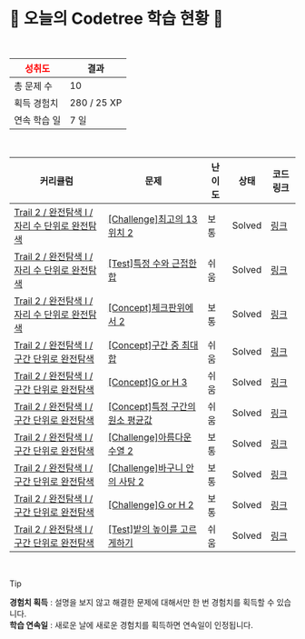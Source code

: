 # 🌲 오늘의 Codetree 학습 현황 🌲

<br />

| <span style="color:red;display:block;text-align:center;"> **성취도**</span> | 결과 |
|---|---|
| 총 문제 수 | 10 |
| 획득 경험치 | 280 / 25 XP |
| 연속 학습 일 | 7 일 |

<br />

|커리큘럼|문제|난이도|상태|코드 링크|
|---|---|---|---|---|
|[Trail 2 / 완전탐색 I / 자리 수 단위로 완전탐색](https://https://en.codetree.ai/trail-info/novice-mid/)|[[Challenge]최고의 13위치 2](https://https://en.codetree.ai/trails/complete/curated-cards/challenge-best-place-of-13-2/)|보통|Solved|[링크](https://github.com/seorang42/codetree/blob/main/250101/%EC%B5%9C%EA%B3%A0%EC%9D%98%2013%EC%9C%84%EC%B9%98%202/best-place-of-13-2.js)|
|[Trail 2 / 완전탐색 I / 자리 수 단위로 완전탐색](https://https://en.codetree.ai/trail-info/novice-mid/)|[[Test]특정 수와 근접한 합](https://https://en.codetree.ai/trails/complete/curated-cards/test-sum-close-to-particular-number/)|쉬움|Solved|[링크](https://github.com/seorang42/codetree/blob/main/250101/%ED%8A%B9%EC%A0%95%20%EC%88%98%EC%99%80%20%EA%B7%BC%EC%A0%91%ED%95%9C%20%ED%95%A9/sum-close-to-particular-number.js)|
|[Trail 2 / 완전탐색 I / 자리 수 단위로 완전탐색](https://https://en.codetree.ai/trail-info/novice-mid/)|[[Concept]체크판위에서 2](https://https://en.codetree.ai/trails/complete/curated-cards/intro-on-the-checkboard-2/)|보통|Solved|[링크](https://github.com/seorang42/codetree/blob/main/250101/%EC%B2%B4%ED%81%AC%ED%8C%90%EC%9C%84%EC%97%90%EC%84%9C%202/on-the-checkboard-2.js)|
|[Trail 2 / 완전탐색 I / 구간 단위로 완전탐색](https://https://en.codetree.ai/trail-info/novice-mid/)|[[Concept]구간 중 최대 합](https://https://en.codetree.ai/trails/complete/curated-cards/intro-max-sum-of-subarray/)|쉬움|Solved|[링크](https://github.com/seorang42/codetree/blob/main/250101/%EA%B5%AC%EA%B0%84%20%EC%A4%91%20%EC%B5%9C%EB%8C%80%20%ED%95%A9/max-sum-of-subarray.js)|
|[Trail 2 / 완전탐색 I / 구간 단위로 완전탐색](https://https://en.codetree.ai/trail-info/novice-mid/)|[[Concept]G or H 3](https://https://en.codetree.ai/trails/complete/curated-cards/intro-G-or-H-3/)|쉬움|Solved|[링크](https://github.com/seorang42/codetree/blob/main/250101/G%20or%20H%203/G-or-H-3.js)|
|[Trail 2 / 완전탐색 I / 구간 단위로 완전탐색](https://https://en.codetree.ai/trail-info/novice-mid/)|[[Concept]특정 구간의 원소 평균값](https://https://en.codetree.ai/trails/complete/curated-cards/intro-elemental-mean-value-for-a-particular-interval/)|쉬움|Solved|[링크](https://github.com/seorang42/codetree/blob/main/250101/%ED%8A%B9%EC%A0%95%20%EA%B5%AC%EA%B0%84%EC%9D%98%20%EC%9B%90%EC%86%8C%20%ED%8F%89%EA%B7%A0%EA%B0%92/elemental-mean-value-for-a-particular-interval.js)|
|[Trail 2 / 완전탐색 I / 구간 단위로 완전탐색](https://https://en.codetree.ai/trail-info/novice-mid/)|[[Challenge]아름다운 수열 2](https://https://en.codetree.ai/trails/complete/curated-cards/challenge-beautiful-sequence-2/)|보통|Solved|[링크](https://github.com/seorang42/codetree/blob/main/250101/%EC%95%84%EB%A6%84%EB%8B%A4%EC%9A%B4%20%EC%88%98%EC%97%B4%202/beautiful-sequence-2.js)|
|[Trail 2 / 완전탐색 I / 구간 단위로 완전탐색](https://https://en.codetree.ai/trail-info/novice-mid/)|[[Challenge]바구니 안의 사탕 2](https://https://en.codetree.ai/trails/complete/curated-cards/challenge-candy-in-the-basket-2/)|보통|Solved|[링크](https://github.com/seorang42/codetree/blob/main/250101/%EB%B0%94%EA%B5%AC%EB%8B%88%20%EC%95%88%EC%9D%98%20%EC%82%AC%ED%83%95%202/candy-in-the-basket-2.js)|
|[Trail 2 / 완전탐색 I / 구간 단위로 완전탐색](https://https://en.codetree.ai/trail-info/novice-mid/)|[[Challenge]G or H 2](https://https://en.codetree.ai/trails/complete/curated-cards/challenge-G-or-H-2/)|보통|Solved|[링크](https://github.com/seorang42/codetree/blob/main/250101/G%20or%20H%202/G-or-H-2.js)|
|[Trail 2 / 완전탐색 I / 구간 단위로 완전탐색](https://https://en.codetree.ai/trail-info/novice-mid/)|[[Test]밭의 높이를 고르게하기](https://https://en.codetree.ai/trails/complete/curated-cards/test-equalizing-the-height-of-the-field/)|쉬움|Solved|[링크](https://github.com/seorang42/codetree/blob/main/250101/%EB%B0%AD%EC%9D%98%20%EB%86%92%EC%9D%B4%EB%A5%BC%20%EA%B3%A0%EB%A5%B4%EA%B2%8C%ED%95%98%EA%B8%B0/equalizing-the-height-of-the-field.js)|


<br />

> [!TIP]
> **경험치 획득** : 설명을 보지 않고 해결한 문제에 대해서만 한 번 경험치를 획득할 수 있습니다.  
> **학습 연속일** : 새로운 날에 새로운 경험치를 획득하면 연속일이 인정됩니다.

